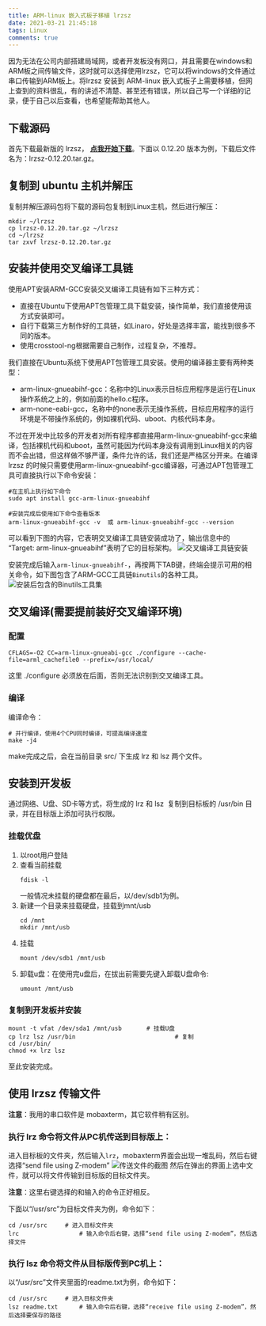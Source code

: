 ```yaml
---
title: ARM-linux 嵌入式板子移植 lrzsz
date: 2021-03-21 21:45:18
tags: Linux
comments: true
---
```


因为无法在公司内部搭建局域网，或者开发板没有网口，并且需要在windows和ARM板之间传输文件，这时就可以选择使用lrzsz，它可以将windows的文件通过串口传输到ARM板上。将lrzsz 安装到 ARM-linux 嵌入式板子上需要移植，但网上查到的资料很乱，有的讲述不清楚、甚至还有错误，所以自己写一个详细的记录，便于自己以后查看，也希望能帮助其他人。

<!-- more -->

## 下载源码

首先下载最新版的 lrzsz， [**点我开始下载**](https://ohse.de/uwe/software/lrzsz.html)。下面以 0.12.20 版本为例，下载后文件名为：lrzsz-0.12.20.tar.gz。

## 复制到 ubuntu 主机并解压

复制并解压源码包将下载的源码包复制到Linux主机，然后进行解压：
```shell
mkdir ~/lrzsz
cp lrzsz-0.12.20.tar.gz ~/lrzsz
cd ~/lrzsz
tar zxvf lrzsz-0.12.20.tar.gz
```

## 安装并使用交叉编译工具链

使用APT安装ARM-GCC安装交叉编译工具链有如下三种方式：

- 直接在Ubuntu下使用APT包管理工具下载安装，操作简单，我们直接使用该方式安装即可。
- 自行下载第三方制作好的工具链，如Linaro，好处是选择丰富，能找到很多不同的版本。
- 使用crosstool-ng根据需要自己制作，过程复杂，不推荐。

我们直接在Ubuntu系统下使用APT包管理工具安装。使用的编译器主要有两种类型：

- arm-linux-gnueabihf-gcc：名称中的Linux表示目标应用程序是运行在Linux操作系统之上的，例如前面的hello.c程序。
- arm-none-eabi-gcc，名称中的none表示无操作系统，目标应用程序的运行环境是不带操作系统的，例如裸机代码、uboot、内核代码本身。

不过在开发中比较多的开发者对所有程序都直接用arm-linux-gnueabihf-gcc来编译，包括裸机代码和uboot，虽然可能因为代码本身没有调用到Linux相关的内容而不会出错，但这样做不够严谨，条件允许的话，我们还是严格区分开来。在编译 lrzsz 的时候只需要使用arm-linux-gnueabihf-gcc编译器，可通过APT包管理工具可直接执行以下命令安装：

```shell
#在主机上执行如下命令
sudo apt install gcc-arm-linux-gnueabihf
```

```shell
#安装完成后使用如下命令查看版本
arm-linux-gnueabihf-gcc -v  或 arm-linux-gnueabihf-gcc --version
```

可以看到下图的内容，它表明交叉编译工具链安装成功了，输出信息中的 “Target: arm-linux-gnueabihf”表明了它的目标架构。
![交叉编译工具链安装](https://gitee.com/babbittry321/blogImages/raw/master/img/%E5%BE%AE%E4%BF%A1%E6%88%AA%E5%9B%BE_20210306203223.png)

安装完成后输入`arm-linux-gnueabihf-`，再按两下TAB键，终端会提示可用的相关命令，如下图包含了ARM-GCC工具链`Binutils`的各种工具。![安装后包含的Binutils工具集](https://gitee.com/babbittry321/blogImages/raw/master/img/Image.png)


## 交叉编译(需要提前装好交叉编译环境)

### 配置

 ```shell
CFLAGS=-O2 CC=arm-linux-gnueabi-gcc ./configure --cache-file=arml_cachefile0 --prefix=/usr/local/
 ```
这里 ./configure 必须放在后面，否则无法识别到交叉编译工具。 

### 编译

编译命令：

```shell
# 并行编译，使用4个CPU同时编译，可提高编译速度
make -j4                              
```

make完成之后，会在当前目录 src/ 下生成 lrz 和 lsz 两个文件。 

## 安装到开发板

通过网络、U盘、SD卡等方式，将生成的 lrz 和 lsz  复制到目标板的 /usr/bin 目录，并在目标版上添加可执行权限。

### 挂载优盘


1. 以root用户登陆
2. 查看当前挂载
    ```shell
    fdisk -l
    ```
    一般情况未挂载的硬盘都在最后，以/dev/sdb1为例。
3. 新建一个目录来挂载硬盘，挂载到mnt/usb
    ```shell
    cd /mnt
    mkdir /mnt/usb
    ```
4. 挂载
    ```shell
    mount /dev/sdb1 /mnt/usb
    ```
5. 卸载u盘：在使用完u盘后，在拔出前需要先键入卸载U盘命令:
    ```shell
    umount /mnt/usb 
    ```

### 复制到开发板并安装

```shell
mount -t vfat /dev/sda1 /mnt/usb       # 挂载U盘
cp lrz lsz /usr/bin                            # 复制
cd /usr/bin/
chmod +x lrz lsz
```

至此安装完成。

## 使用 lrzsz 传输文件

**注意**：我用的串口软件是 mobaxterm，其它软件稍有区别。

### 执行 lrz 命令将文件从PC机传送到目标版上：

进入目标板的文件夹，然后输入`lrz`，mobaxterm界面会出现一堆乱码，然后右键选择“send file using Z-modem”
![传送文件的截图](https://gitee.com/babbittry321/blogImages/raw/master/img/20210306211059.png)
然后在弹出的界面上选中文件，就可以将文件传输到目标版的目标文件夹。

**注意**：这里右键选择的和输入的命令正好相反。

下面以“/usr/src”为目标文件夹为例，命令如下：

```shell
cd /usr/src     # 进入目标文件夹
lrc                 # 输入命令后右键，选择“send file using Z-modem”，然后选择文件
```

### 执行 lsz 命令将文件从目标版传到PC机上：

以“/usr/src”文件夹里面的readme.txt为例，命令如下：

```shell
cd /usr/src     # 进入目标文件夹
lsz readme.txt      # 输入命令后右键，选择“receive file using Z-modem”，然后选择要保存的路径
```